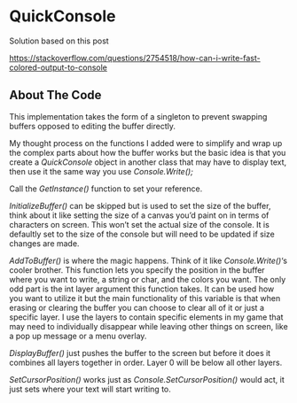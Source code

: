 # QuickConsole
 
Solution based on this post

https://stackoverflow.com/questions/2754518/how-can-i-write-fast-colored-output-to-console

## About The Code
This implementation takes the form of a singleton to prevent swapping buffers opposed to editing the buffer directly.

My thought process on the functions I added were to simplify and wrap up the complex parts about how the buffer works but the basic idea is that you create a _QuickConsole_ object in another class that may have to display text, then use it the same way you use _Console.Write();_

Call the _GetInstance()_ function to set your reference.

_InitializeBuffer()_ can be skipped but is used to set the size of the buffer, think about it like setting the size of a canvas you’d paint on in terms of characters on screen. This won’t set the actual size of the console. It is defaultly set to the size of the console but will need to be updated if size changes are made. 

_AddToBuffer()_ is where the magic happens. Think of it like _Console.Write()_‘s cooler brother. This function lets you specify the position in the buffer where you want to write, a string or char, and the colors you want. The only odd part is the int layer argument this function takes. It can be used how you want to utilize it but the main functionality of this variable is that when erasing or clearing the buffer you can choose to clear all of it or just a specific layer. I use the layers to contain specific elements in my game that may need to individually disappear while leaving other things on screen, like a pop up message or a menu overlay.

_DisplayBuffer()_ just pushes the buffer to the screen but before it does it combines all layers together in order. Layer 0 will be below all other layers.

_SetCursorPosition()_ works just as _Console.SetCursorPosition()_ would act, it just sets where your text will start writing to.
